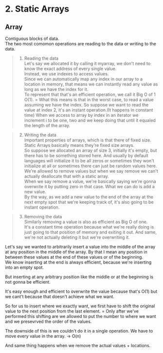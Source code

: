 # 2. Static Arrays

## Array
Contiguous blocks of data.   
The two most comomon operations are reading to the data or writing to the data.   

> 1) Reading the data   
Let's say we allocated it by calling it myarray, we don't need to know the exact address of every single value.    
Instead, we use indexes to access values.   
Since we can automatically map any index in our array to a location in memory, that means we can instantly read any value as long as we have the index for it.   
To represent that that's an efficient operation, we call it Big O of 1 O(1). = What this means is that in the worst case, to read a value assuming we have the index. So suppose we want to read the value at index 2, it's an instant operation.(It happens in constant time) When we access to array by index in an iterator we increment i to be one, two and we keep doing that until it equaled the length of the array.

> 2) Writing the data   
Important properties of arrays, which is that there of fixed size.   
Static Arrays basically means they're fixed size arrays.   
So suppose we allocated an array of size 3, initially it's empty, but there has to be something stored here. And usually by default languages will initialize it to be all zeros or sometimes they won't initialize at all or sometimes there can just be random values here. We're allowed to remove values but when we say remove we can't actually deallocate that with a static array.   
When we say remove a value, we're basically saying we're gonna overwrite it by putting zero in that case. What we can do is add a new value.    
By the way, as we add a new value to the end of the array at the next empty spot that we're keeping track of, it's also going to be instant operation.

> 3) Removing the data   
Similarly removing a value is also as efficient as Big O of one.   
It's a constant time operation because what we're really doing is just going to that position of memory and exiting it out.   And same, we're not actually deleting it but we're overwriting it.   


Let's say we wanted to arbitrarily insert a value into the middle of the array at any position in the middle of the array. By that I mean any position in between these values at the end of these values or of the beginning.   
We know inserting at the end is always efficient, because we're inserting into an empty spot.   

But inserting at any arbitrary position like the middle or at the beginning is not gonna be efficient.   

It's easy enough and efficient to overwrite the value because that's O(1) but we cant't because that doesn't achieve what we want.    

So for us to insert where we exactly want, we first have to shift the original value to the next position from the last element. = Only after we've  performed this shifting are we allowed to put the number to where we want and we presevrved the order of the values.   

The downside of this is we couldn't do it in a single operation. We have to move every value in the array. -> O(n)   

And same thing happens when we remove the actual values + locations.
